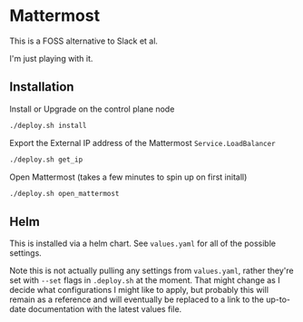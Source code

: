 # Mattermost

This is a FOSS alternative to Slack et al.

I'm just playing with it.

## Installation
Install or Upgrade on the control plane node
```bash
./deploy.sh install
```

Export the External IP address of the Mattermost `Service.LoadBalancer`
```bash
./deploy.sh get_ip
```

Open Mattermost (takes a few minutes to spin up on first initall)
```bash
./deploy.sh open_mattermost
```

## Helm
This is installed via a helm chart. See `values.yaml` for all of the possible settings.

Note this is not actually pulling any settings from `values.yaml`, rather they're set with `--set` flags in `.deploy.sh` at the moment. That might change as I decide what configurations I might like to apply, but probably this will remain as a reference and will eventually be replaced to a link to the up-to-date documentation with the latest values file.